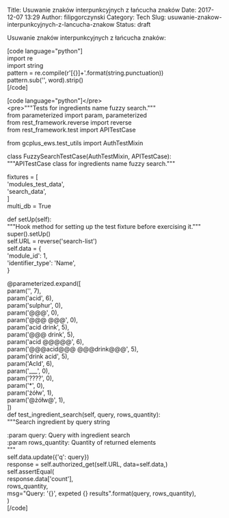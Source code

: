 Title: Usuwanie znaków interpunkcyjnych z łańcucha znaków
Date: 2017-12-07 13:29
Author: filipgorczynski
Category: Tech
Slug: usuwanie-znakow-interpunkcyjnych-z-lancucha-znakow
Status: draft

Usuwanie znaków interpunkcyjnych z łańcucha znaków:

\[code language="python"\]  
import re  
import string  
pattern = re.compile(r'\[{}\]+'.format(string.punctuation))  
pattern.sub('', word).strip()  
\[/code\]

\[code language="python"\]\</pre\>  
\<pre\>"""Tests for ingredients name fuzzy search."""  
from parameterized import param, parameterized  
from rest\_framework.reverse import reverse  
from rest\_framework.test import APITestCase

from gcplus\_ews.test\_utils import AuthTestMixin

class FuzzySearchTestCase(AuthTestMixin, APITestCase):  
"""APITestCase class for ingredients name fuzzy search."""

fixtures = \[  
'modules\_test\_data',  
'search\_data',  
\]  
multi\_db = True

def setUp(self):  
"""Hook method for setting up the test fixture before exercising it."""  
super().setUp()  
self.URL = reverse('search-list')  
self.data = {  
'module\_id': 1,  
'identifier\_type': 'Name',  
}

\@parameterized.expand(\[  
param('', 7),  
param('acid', 6),  
param('sulphur', 0),  
param('@@@', 0),  
param('@@@ @@@', 0),  
param('acid drink', 5),  
param('@@@ drink', 5),  
param('acid @@@@@', 6),  
param('@@\@acid@@@ @@\@drink@@@', 5),  
param('drink acid', 5),  
param('AcId', 6),  
param('\_\_\_', 0),  
param('????', 0),  
param('\*', 0),  
param('żółw', 1),  
param('\@żółw@', 1),  
\])  
def test\_ingredient\_search(self, query, rows\_quantity):  
"""Search ingredient by query string

:param query: Query with ingredient search  
:param rows\_quantity: Quantity of returned elements  
"""  
self.data.update({'q': query})  
response = self.authorized\_get(self.URL, data=self.data,)  
self.assertEqual(  
response.data\['count'\],  
rows\_quantity,  
msg="Query: '{}', expeted {} results".format(query, rows\_quantity),  
)  
\[/code\]
